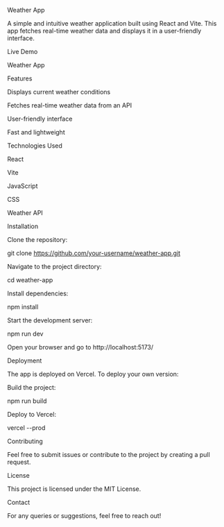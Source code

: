 Weather App

A simple and intuitive weather application built using React and Vite. This app fetches real-time weather data and displays it in a user-friendly interface.

Live Demo

Weather App

Features

Displays current weather conditions

Fetches real-time weather data from an API

User-friendly interface

Fast and lightweight

Technologies Used

React

Vite

JavaScript

CSS

Weather API

Installation

Clone the repository:

git clone https://github.com/your-username/weather-app.git

Navigate to the project directory:

cd weather-app

Install dependencies:

npm install

Start the development server:

npm run dev

Open your browser and go to http://localhost:5173/

Deployment

The app is deployed on Vercel. To deploy your own version:

Build the project:

npm run build

Deploy to Vercel:

vercel --prod

Contributing

Feel free to submit issues or contribute to the project by creating a pull request.

License

This project is licensed under the MIT License.

Contact

For any queries or suggestions, feel free to reach out!

